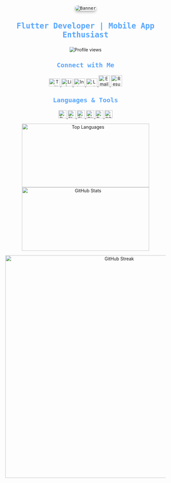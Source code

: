 <!-- Banner Image -->
<p align="center">
  <img src="https://via.placeholder.com/800x150/0d1117/58a6ff?text=Hi..+Am+Najeeb&font=Source+Code+Pro" alt="Banner" style="border-radius: 10px; box-shadow: 0 4px 8px rgba(0,0,0,0.3); font-family: 'Source Code Pro', monospace;" />
</p>

<!-- Intro Section -->
<h3 align="center" style="color:#58a6ff; font-size: 24px; font-family: 'Source Code Pro', monospace;">Flutter Developer | Mobile App Enthusiast</h3>

<!-- Profile Views and Twitter Follow -->
<p align="center">
  <img src="https://komarev.com/ghpvc/?username=najeebnaju512&label=Profile%20views&color=58a6ff&style=flat" alt="Profile views" />
</p>

<!-- Connect with Me Section -->
<h3 align="center" style="color:#58a6ff; font-size: 20px; font-family: 'Source Code Pro', monospace;">Connect with Me</h3>
<p align="center">
  <a href="https://twitter.com/najeebnaju512" target="blank">
    <img src="https://raw.githubusercontent.com/rahuldkjain/github-profile-readme-generator/master/src/images/icons/Social/twitter.svg" alt="Twitter" height="25" width="35" />
  </a>
  <a href="https://linkedin.com/in/muhammednajeebay" target="blank">
    <img src="https://raw.githubusercontent.com/rahuldkjain/github-profile-readme-generator/master/src/images/icons/Social/linked-in-alt.svg" alt="LinkedIn" height="25" width="35" />
  </a>
  <a href="https://instagram.com/am_neji" target="blank">
    <img src="https://raw.githubusercontent.com/rahuldkjain/github-profile-readme-generator/master/src/images/icons/Social/instagram.svg" alt="Instagram" height="25" width="35" />
  </a>
  <a href="https://www.leetcode.com/najeebnaju512" target="blank">
    <img src="https://raw.githubusercontent.com/rahuldkjain/github-profile-readme-generator/master/src/images/icons/Social/leet-code.svg" alt="LeetCode" height="25" width="35" />
  </a>
  <a href="mailto:najeebnaju512@gmail.com" target="_blank">
    <img src="https://img.icons8.com/fluency/48/ffffff/email.png" alt="Email" height="35" width="35" />
  </a>
  <a href="https://drive.google.com/file/d/1oG1tXrj1Mct4_RQxjhygn3KDtUwlSjE2/view" target="_blank">
    <img src="https://img.icons8.com/fluency/48/ffffff/resume.png" alt="Resume" height="35" width="35" />
  </a>
</p>

<!-- Languages & Tools Section -->
<h3 align="center" style="color:#58a6ff; font-size: 20px; font-family: 'Source Code Pro', monospace;">Languages & Tools</h3>
<p align="center">
  <a href="https://dart.dev" target="_blank" rel="noreferrer">
    <img src="https://www.vectorlogo.zone/logos/dartlang/dartlang-icon.svg" alt="Dart" width="25" height="25" />
  </a>
  <a href="https://flutter.dev" target="_blank" rel="noreferrer">
    <img src="https://www.vectorlogo.zone/logos/flutterio/flutterio-icon.svg" alt="Flutter" width="25" height="25" />
  </a>
  <a href="https://firebase.google.com/" target="_blank" rel="noreferrer">
    <img src="https://www.vectorlogo.zone/logos/firebase/firebase-icon.svg" alt="Firebase" width="25" height="25" />
  </a>
  <a href="https://git-scm.com/" target="_blank" rel="noreferrer">
    <img src="https://www.vectorlogo.zone/logos/git-scm/git-scm-icon.svg" alt="Git" width="25" height="25" />
  </a>
  <a href="https://postman.com" target="_blank" rel="noreferrer">
    <img src="https://www.vectorlogo.zone/logos/getpostman/getpostman-icon.svg" alt="Postman" width="25" height="25" />
  </a>
  <a href="https://www.sqlite.org/" target="_blank" rel="noreferrer">
    <img src="https://www.vectorlogo.zone/logos/sqlite/sqlite-icon.svg" alt="SQLite" width="25" height="25" />
  </a>
</p>

<!-- GitHub Stats & Streak Section -->
<p align="center">
  <img src="https://github-readme-stats.vercel.app/api/top-langs?username=najeebnaju512&show_icons=true&locale=en&layout=compact&theme=dark&bg_color=0d1117&title_color=58a6ff&text_color=c9d1d9" alt="Top Languages" width="400" height="200"/>
  <img src="https://github-readme-stats.vercel.app/api?username=najeebnaju512&show_icons=true&locale=en&theme=dark&bg_color=0d1117&title_color=58a6ff&text_color=c9d1d9" alt="GitHub Stats" width="400" height="200"/>
</p>

<p align="center">
  <img src="https://github-readme-streak-stats.herokuapp.com/?user=najeebnaju512&theme=dark&background=0d1117&border=58a6ff&stroke=58a6ff&ring=58a6ff&fire=58a6ff&currStreakNum=58a6ff&sideNums=58a6ff&currStreakLabel=c9d1d9&sideLabels=c9d1d9" alt="GitHub Streak" width="700"/>
</p>
